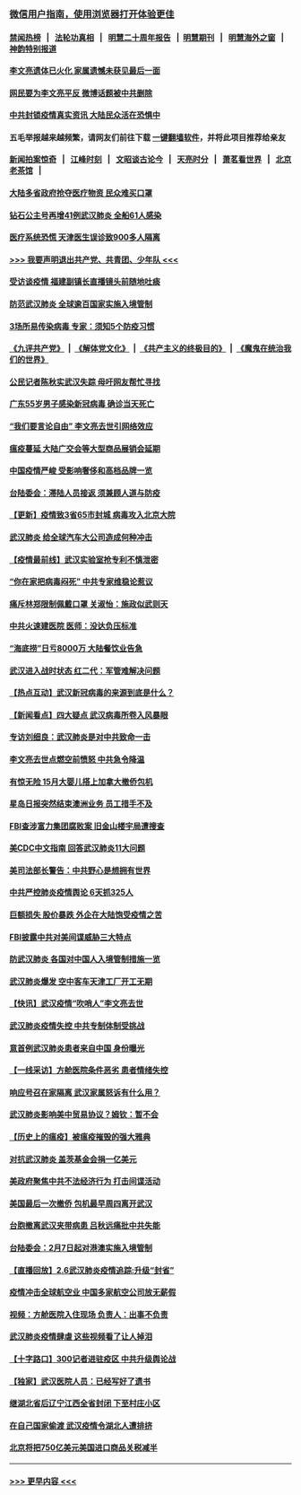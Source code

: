 ### [微信用户指南，使用浏览器打开体验更佳](https://github.com/gfw-breaker/banned-news1/blob/master/indexes/wechat-guide.md?t=0)
#### [禁闻热榜](热点新闻.md?t=0)  &nbsp;&nbsp;|&nbsp;&nbsp; [法轮功真相](https://github.com/gfw-breaker/truth/blob/master/README.md?t=0) &nbsp;&nbsp;|&nbsp;&nbsp; [明慧二十周年报告](https://github.com/gfw-breaker/mh-reports/blob/master/README.md?t=0) &nbsp;&nbsp;|&nbsp;&nbsp;[明慧期刊](https://github.com/gfw-breaker/mh-qikan) &nbsp;&nbsp;|&nbsp;&nbsp; [明慧海外之窗](https://github.com/gfw-breaker/mh-news/blob/master/README.md?t=0) &nbsp;&nbsp;|&nbsp;&nbsp; [神韵特别报道](https://github.com/gfw-breaker/mh-news/blob/master/shenyun.md?t=0)
#### [李文亮遗体已火化 家属遗憾未获见最后一面](../pages/nsc413/n11851128.md?t=02071822) 
#### [网民要为李文亮平反 微博话题被中共删除](../pages/nsc413/n11851177.md?t=02071822) 
#### [中共封锁疫情真实资讯 大陆民众活在恐惧中](../pages/nsc413/n11850699.md?t=02071822) 
#### 五毛举报越来越频繁，请网友们前往下载 [一键翻墙软件](https://github.com/gfw-breaker/ssr-accounts)，并将此项目推荐给亲友
#### [新闻拍案惊奇](https://github.com/gfw-breaker/banned-news1/blob/master/pages/link4.md) &nbsp;&nbsp;|&nbsp;&nbsp; [江峰时刻](https://github.com/gfw-breaker/banned-news1/blob/master/pages/link4.md) &nbsp;&nbsp;|&nbsp;&nbsp; [文昭谈古论今](https://github.com/gfw-breaker/banned-news1/blob/master/pages/link4.md) &nbsp;&nbsp;|&nbsp;&nbsp; [天亮时分](https://github.com/gfw-breaker/banned-news1/blob/master/pages/link4.md) &nbsp;&nbsp;|&nbsp;&nbsp; [萧茗看世界](https://github.com/gfw-breaker/banned-news1/blob/master/pages/link4.md) &nbsp;&nbsp;|&nbsp;&nbsp; [北京老茶馆](https://github.com/gfw-breaker/banned-news1/blob/master/pages/link4.md) &nbsp;&nbsp;|&nbsp;&nbsp; 
#### [大陆多省政府抢夺医疗物资 民众难买口罩](../pages/nsc413/n11851017.md?t=02071822) 
#### [钻石公主号再增41例武汉肺炎 全船61人感染](../pages/nsc413/n11850401.md?t=02071822) 
#### [医疗系统恐慌 天津医生误诊致900多人隔离](../pages/nsc413/n11850609.md?t=02071822) 
#### [>>> 我要声明退出共产党、共青团、少年队 <<<](https://github.com/begood0513/goodnews/blob/master/quit/letter.md) 
#### [受访谈疫情 福建副镇长直播镜头前随地吐痰](../pages/nsc413/n11850758.md?t=02071822) 
#### [防范武汉肺炎 全球逾百国家实施入境管制](../pages/nsc413/n11850557.md?t=02071822) 
#### [3场所易传染病毒 专家：须知5个防疫习惯](../pages/nsc413/n11849662.md?t=02071822) 
#### [《九评共产党》](https://github.com/begood0513/9ping.md/blob/master/README.md) &nbsp;|&nbsp; [《解体党文化》](../../../../jtdwh.md/blob/master/README.md)  &nbsp;|&nbsp; [《共产主义的终极目的》](../../../../gczydzjmd.md/blob/master/README.md) &nbsp;|&nbsp; [《魔鬼在统治我们的世界》](../../../../mgztzwmdsj.md/blob/master/README.md) 
#### [公民记者陈秋实武汉失踪 母吁网友帮忙寻找](../pages/nsc413/n11850638.md?t=02071822) 
#### [广东55岁男子感染新冠病毒 确诊当天死亡](../pages/nsc413/n11850590.md?t=02071822) 
#### [“我们要言论自由” 李文亮去世引网络效应](../pages/nsc413/n11850484.md?t=02071822) 
#### [瘟疫蔓延 大陆广交会等大型商品展销会延期](../pages/nsc413/n11850521.md?t=02071822) 
#### [中国疫情严峻 受影响奢侈和高档品牌一览](../pages/nsc413/n11850319.md?t=02071822) 
#### [台陆委会：滞陆人员接返 须兼顾人道与防疫](../pages/nsc413/n11850414.md?t=02071822) 
#### [【更新】疫情致3省65市封城 病毒攻入北京大院](../pages/nsc413/n11801312.md?t=02071822) 
#### [武汉肺炎 给全球汽车大公司造成何种冲击](../pages/nsc413/n11850056.md?t=02071822) 
#### [【疫情最前线】武汉实验室抢专利不慎泄密](../pages/nsc413/n11850310.md?t=02071822) 
#### [“你在家把病毒闷死” 中共专家维稳论惹议](../pages/nsc413/n11850048.md?t=02071822) 
#### [痛斥林郑限制佩戴口罩 关淑怡：施政似武则天](../pages/nsc413/n11849645.md?t=02071822) 
#### [中共火速建医院 医师：没达负压标准](../pages/nsc413/n11848938.md?t=02071822) 
#### [“海底捞”日亏8000万 大陆餐饮业告急](../pages/nsc413/n11850010.md?t=02071822) 
#### [武汉进入战时状态 红二代：军管难解决问题](../pages/nsc413/n11849976.md?t=02071822) 
#### [【热点互动】武汉新冠病毒的来源到底是什么？](../pages/nsc413/n11849749.md?t=02071822) 
#### [【新闻看点】四大疑点 武汉病毒所卷入风暴眼](../pages/nsc413/n11849608.md?t=02071822) 
#### [专访刘细良：武汉肺炎是对中共致命一击](../pages/nsc413/n11849934.md?t=02071822) 
#### [李文亮去世点燃空前愤怒 中共急令降温](../pages/nsc413/n11849864.md?t=02071822) 
#### [有惊无险 15月大婴儿搭上加拿大撤侨包机](../pages/nsc413/n11849698.md?t=02071822) 
#### [星岛日报突然结束澳洲业务 员工措手不及](../pages/nsc413/n11849722.md?t=02071822) 
#### [FBI查涉富力集团腐败案 旧金山楼宇局遭搜查](../pages/nsc413/n11848419.md?t=02071822) 
#### [美CDC中文指南 回答武汉肺炎11大问题](../pages/nsc413/n11849703.md?t=02071822) 
#### [美司法部长警告：中共野心是想拥有世界](../pages/nsc413/n11849769.md?t=02071822) 
#### [中共严控肺炎疫情舆论 6天抓325人](../pages/nsc413/n11849529.md?t=02071822) 
#### [巨额损失 股价暴跌 外企在大陆饱受疫情之苦](../pages/nsc413/n11849651.md?t=02071822) 
#### [FBI披露中共对美间谍威胁三大特点](../pages/nsc413/n11849700.md?t=02071822) 
#### [防武汉肺炎 各国对中国人入境管制措施一览](../pages/nsc413/n11838726.md?t=02071822) 
#### [武汉肺炎爆发 空中客车天津工厂开工无期](../pages/nsc413/n11849634.md?t=02071822) 
#### [【快讯】武汉疫情“吹哨人”李文亮去世](../pages/nsc413/n11849459.md?t=02071822) 
#### [武汉肺炎疫情失控 中共专制体制受挑战](../pages/nsc413/n11849457.md?t=02071822) 
#### [意首例武汉肺炎患者来自中国 身份曝光](../pages/nsc413/n11849454.md?t=02071822) 
#### [【一线采访】方舱医院条件恶劣 患者情绪失控](../pages/nsc413/n11848910.md?t=02071822) 
#### [响应号召在家隔离 武汉家属怒诉有什么用？](../pages/nsc413/n11849412.md?t=02071822) 
#### [武汉肺炎影响美中贸易协议？姆钦：暂不会](../pages/nsc413/n11849497.md?t=02071822) 
#### [【历史上的瘟疫】被瘟疫摧毁的强大雅典](../pages/nsc413/n11849036.md?t=02071822) 
#### [对抗武汉肺炎 盖茨基金会捐一亿美元](../pages/nsc413/n11848953.md?t=02071822) 
#### [美政府聚焦中共不法经济行为 打击间谍活动](../pages/nsc413/n11849322.md?t=02071822) 
#### [美国最后一次撤侨 包机最早周四离开武汉](../pages/nsc413/n11849395.md?t=02071822) 
#### [台胞撤离武汉夹带病患 吕秋远痛批中共失能](../pages/nsc413/n11849153.md?t=02071822) 
#### [台陆委会：2月7日起对港澳实施入境管制](../pages/nsc413/n11848681.md?t=02071822) 
#### [【直播回放】2.6武汉肺炎疫情追踪:升级“封省”](../pages/nsc413/n11848948.md?t=02071822) 
#### [疫情冲击全球航空业 中国多家航空公司放无薪假](../pages/nsc413/n11849188.md?t=02071822) 
#### [视频：方舱医院入住现场 负责人：出事不负责](../pages/nsc413/n11845312.md?t=02071822) 
#### [武汉肺炎疫情肆虐 这些视频看了让人掉泪](../pages/nsc413/n11848904.md?t=02071822) 
#### [【十字路口】300记者进驻疫区 中共升级舆论战](../pages/nsc413/n11847578.md?t=02071822) 
#### [【独家】武汉医院人员：已经写好了遗书](../pages/nsc413/n11848942.md?t=02071822) 
#### [继湖北省后辽宁江西全省封闭 下至村庄小区](../pages/nsc413/n11848814.md?t=02071822) 
#### [在自己国家偷渡 武汉疫情令湖北人遭排挤](../pages/nsc413/n11848737.md?t=02071822) 
#### [北京将把750亿美元美国进口商品关税减半](../pages/nsc413/n11848896.md?t=02071822) 

----
#### [ >>> 更早内容 <<< ](../indexes/nsc413-earlier.md)
